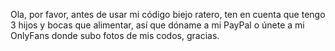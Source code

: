 Ola, por favor, antes de usar mi código biejo ratero, ten en cuenta que tengo 3 hijos y bocas que alimentar, así que dóname a mi PayPal o únete a mi OnlyFans donde subo fotos de mis codos, gracias. 

